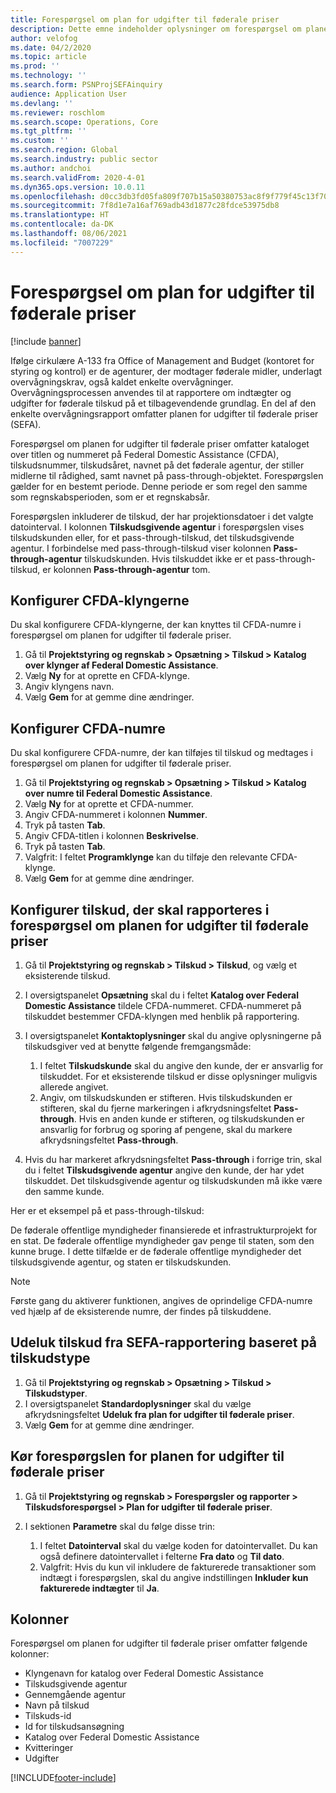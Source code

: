 ```yaml
---
title: Forespørgsel om plan for udgifter til føderale priser
description: Dette emne indeholder oplysninger om forespørgsel om planen for udgifter til føderale priser.
author: velofog
ms.date: 04/2/2020
ms.topic: article
ms.prod: ''
ms.technology: ''
ms.search.form: PSNProjSEFAinquiry
audience: Application User
ms.devlang: ''
ms.reviewer: roschlom
ms.search.scope: Operations, Core
ms.tgt_pltfrm: ''
ms.custom: ''
ms.search.region: Global
ms.search.industry: public sector
ms.author: andchoi
ms.search.validFrom: 2020-4-01
ms.dyn365.ops.version: 10.0.11
ms.openlocfilehash: d0cc3db3fd05fa809f707b15a50380753ac8f9f779f45c13f707321d2b0e0841
ms.sourcegitcommit: 7f8d1e7a16af769adb43d1877c28fdce53975db8
ms.translationtype: HT
ms.contentlocale: da-DK
ms.lasthandoff: 08/06/2021
ms.locfileid: "7007229"
---
```

# <a name="schedule-of-expenditures-of-federal-awards-inquiry"></a>Forespørgsel om plan for udgifter til føderale priser

[!include [banner](../includes/banner.md)]

Ifølge cirkulære A-133 fra Office of Management and Budget (kontoret for styring og kontrol) er de agenturer, der modtager føderale midler, underlagt overvågningskrav, også kaldet enkelte overvågninger. Overvågningsprocessen anvendes til at rapportere om indtægter og udgifter for føderale tilskud på et tilbagevendende grundlag. En del af den enkelte overvågningsrapport omfatter planen for udgifter til føderale priser (SEFA).

Forespørgsel om planen for udgifter til føderale priser omfatter kataloget over titlen og nummeret på Federal Domestic Assistance (CFDA), tilskudsnummer, tilskudsåret, navnet på det føderale agentur, der stiller midlerne til rådighed, samt navnet på pass-through-objektet. Forespørgslen gælder for en bestemt periode. Denne periode er som regel den samme som regnskabsperioden, som er et regnskabsår.

Forespørgslen inkluderer de tilskud, der har projektionsdatoer i det valgte datointerval. I kolonnen **Tilskudsgivende agentur** i forespørgslen vises tilskudskunden eller, for et pass-through-tilskud, det tilskudsgivende agentur. I forbindelse med pass-through-tilskud viser kolonnen **Pass-through-agentur** tilskudskunden. Hvis tilskuddet ikke er et pass-through-tilskud, er kolonnen **Pass-through-agentur** tom.

## <a name="set-up-the-cfda-clusters"></a>Konfigurer CFDA-klyngerne

Du skal konfigurere CFDA-klyngerne, der kan knyttes til CFDA-numre i forespørgsel om planen for udgifter til føderale priser.

1. Gå til **Projektstyring og regnskab \> Opsætning \> Tilskud \> Katalog over klynger af Federal Domestic Assistance**.
2. Vælg **Ny** for at oprette en CFDA-klynge.
3. Angiv klyngens navn.
4. Vælg **Gem** for at gemme dine ændringer.

## <a name="set-up-cfda-numbers"></a>Konfigurer CFDA-numre

Du skal konfigurere CFDA-numre, der kan tilføjes til tilskud og medtages i forespørgsel om planen for udgifter til føderale priser.

1. Gå til **Projektstyring og regnskab \> Opsætning \> Tilskud \> Katalog over numre til Federal Domestic Assistance**.
2. Vælg **Ny** for at oprette et CFDA-nummer.
3. Angiv CFDA-nummeret i kolonnen **Nummer**.
4. Tryk på tasten **Tab**.
5. Angiv CFDA-titlen i kolonnen **Beskrivelse**.
6. Tryk på tasten **Tab**.
7. Valgfrit: I feltet **Programklynge** kan du tilføje den relevante CFDA-klynge.
8. Vælg **Gem** for at gemme dine ændringer.

## <a name="set-up-grants-to-report-for-the-schedule-of-expenditures-of-federal-awards-inquiry"></a>Konfigurer tilskud, der skal rapporteres i forespørgsel om planen for udgifter til føderale priser

1. Gå til **Projektstyring og regnskab \> Tilskud \> Tilskud**, og vælg et eksisterende tilskud.
2. I oversigtspanelet **Opsætning** skal du i feltet **Katalog over Federal Domestic Assistance** tildele CFDA-nummeret. CFDA-nummeret på tilskuddet bestemmer CFDA-klyngen med henblik på rapportering.
3. I oversigtspanelet **Kontaktoplysninger** skal du angive oplysningerne på tilskudsgiver ved at benytte følgende fremgangsmåde:

    1. I feltet **Tilskudskunde** skal du angive den kunde, der er ansvarlig for tilskuddet. For et eksisterende tilskud er disse oplysninger muligvis allerede angivet.
    2. Angiv, om tilskudskunden er stifteren. Hvis tilskudskunden er stifteren, skal du fjerne markeringen i afkrydsningsfeltet **Pass-through**. Hvis en anden kunde er stifteren, og tilskudskunden er ansvarlig for forbrug og sporing af pengene, skal du markere afkrydsningsfeltet **Pass-through**.

4. Hvis du har markeret afkrydsningsfeltet **Pass-through** i forrige trin, skal du i feltet **Tilskudsgivende agentur** angive den kunde, der har ydet tilskuddet. Det tilskudsgivende agentur og tilskudskunden må ikke være den samme kunde.

Her er et eksempel på et pass-through-tilskud:

De føderale offentlige myndigheder finansierede et infrastrukturprojekt for en stat. De føderale offentlige myndigheder gav penge til staten, som den kunne bruge. I dette tilfælde er de føderale offentlige myndigheder det tilskudsgivende agentur, og staten er tilskudskunden.

> [!NOTE] 
> Første gang du aktiverer funktionen, angives de oprindelige CFDA-numre ved hjælp af de eksisterende numre, der findes på tilskuddene.

## <a name="exclude-grants-from-sefa-reporting-based-on-the-grant-type"></a>Udeluk tilskud fra SEFA-rapportering baseret på tilskudstype

1. Gå til **Projektstyring og regnskab \> Opsætning \> Tilskud \> Tilskudstyper**.
2. I oversigtspanelet **Standardoplysninger** skal du vælge afkrydsningsfeltet **Udeluk fra plan for udgifter til føderale priser**.
3. Vælg **Gem** for at gemme dine ændringer.

## <a name="run-the-schedule-of-expenditures-of-federal-awards-inquiry"></a>Kør forespørgslen for planen for udgifter til føderale priser

1. Gå til **Projektstyring og regnskab \> Forespørgsler og rapporter \> Tilskudsforespørgsel \> Plan for udgifter til føderale priser**.
2. I sektionen **Parametre** skal du følge disse trin:

    1. I feltet **Datointerval** skal du vælge koden for datointervallet. Du kan også definere datointervallet i felterne **Fra dato** og **Til dato**.
    2. Valgfrit: Hvis du kun vil inkludere de fakturerede transaktioner som indtægt i forespørgslen, skal du angive indstillingen **Inkluder kun fakturerede indtægter** til **Ja**.

## <a name="columns"></a>Kolonner

Forespørgsel om planen for udgifter til føderale priser omfatter følgende kolonner:

- Klyngenavn for katalog over Federal Domestic Assistance
- Tilskudsgivende agentur
- Gennemgående agentur
- Navn på tilskud
- Tilskuds-id
- Id for tilskudsansøgning
- Katalog over Federal Domestic Assistance
- Kvitteringer
- Udgifter


[!INCLUDE[footer-include](../includes/footer-banner.md)]